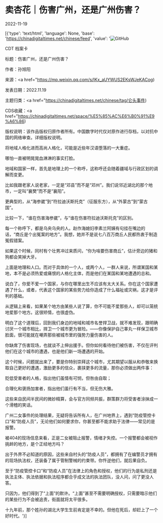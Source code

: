 # 卖杏花｜伤害广州，还是广州伤害？

2022-11-19

[{'type': 'text/html', 'language': None, 'base': 'https://chinadigitaltimes.net/chinese/feed', 'value': '![GitHub](https://chinadigitaltimes.net/chinese/files/2022/11/image-1668872759120.png)

CDT 档案卡

标题：伤害广州，还是广州伤害？

作者：孙旭阳

来源：<a href="https://mp.weixin.qq.com/s/IKx_aUYWUS2EKsWJeKACog)

发表日期：2022.11.19

主题归类：<a href="https://chinadigitaltimes.net/chinese/tag/仑头事件)

CDS收藏：<a href="https://chinadigitaltimes.net/space/%E5%85%AC%E6%B0%91%E9%A6%86)

版权说明：该作品版权归原作者所有。中国数字时代仅对原作进行存档，以对抗中国的网络审查。详细版权说明。





将地域人格化进而高尚人格化，可能是近些年汉语堕落的一大重症。

哪怕一直被明晃晃血淋淋的事实打脸。

地域和国家一样，首先是地理上的一个称呼，这称呼还会随着疆域与行政区划的调解而变更。

比如我跟老家人说老家，一定是“邓县”而不是“邓州”。我们说邻近湖北的那个地市，一定叫“襄樊”而不是“襄阳”。

更典型的，从“海参崴”到“符拉迪沃斯托克”（征服东方），从“外蒙古”到“蒙古国”。

比较一下，“谁在伤害海参崴”，与“谁在伤害符拉迪沃斯托克”的区别。

每一个称呼下，都是乌央乌央的人。赵作海媳妇李素兰阿姨有句挂在嘴边的话，“商丘是个出冤案的地方”。我想，她并不是说七八百万商丘人民都热衷于制造冤假错案。

如果这个时候，同村有个壮男冲过来质问，“你为啥要伤害商丘”，估计旁边的猪和狗都会笑掉大牙。

上面是地理和人口。而对于具体的一个人，或两个人，一群人来说，所谓某国和某地，本不是必须热爱或痛恨的人格化主体，而是他们在某国和某地遭遇的总和。

说白了，你爱不爱一个国家，与你在哪里出生不应该有太大关系。你在这个国家遭遇了什么，或者，代表这个国家的某些势力给你造成了什么福祉或灾祸，这才是评判的基础。

从逻辑上来看，如果某个地方由某些人说了算，你不可能不爱那些人，却可以笼统地爱那个地方。这很矫情，也很虚伪。

明白了这个道理后，回到我们身边的地域和城市名誉捍卫战，就不难发现，跟明确讨厌一个城市相比，捍卫一个城市更为冒险。——你像保护自己睾丸一样保卫城市脸面，很可能就在嘲弄那些被城市里的强势力量伤害的人。

你缺席了伤害现场，也就谈不上伸出援手。但你如何看待他们被伤害，不仅在评判他们在这个城市的遭遇，也是他们新一场遭遇的开始。

这个时候，问题就出来了，要是你特别崇拜这个城市，尤其期望以服从和恭敬来换取自己更好的遭遇，激励更多的信众，裹挟更多的流量，那你必须做出两件事：

贬低受害者的人格，指出他们虽情有可悯，但咎由自取；

合理化和褒扬加害者，指出他们虽行有不当，但无伤大雅。

这些来自民间半民间的微妙精算，会与官方同频共振，群策群力将受害者涂抹成一个滑稽的笑话。

广州二女事件的处理结果，无疑将告诉所有人，在广州地界上，遇到“防疫管控卡口”和“防疫人员”，无论他们如何要求你，你甚至都不能求助于法律——常见的是报警。

被404的现场信息来看，正是二女被阻止报警，情绪才失控。一个报警都会被视作挑衅的地方，是个正经地方吗？

出于外界不必知道的原因，这些来自村头的“防疫人员”，都拥有了在编警员才拥有的现场执法权，还装备了属于管制警械的约束带。你忤逆他们，就后果自负。

至于“防疫管控卡口”和“防疫人员”在法律上的角色和授权，他们的行为是私刑还是执法主体、执法依据和执法程序都合乎成文法的执法团队，没人问，问了更没人答。

只因为，他们得到了“上面”的默许。“上面”甚至不需要明确授权，只需要暗示他们的某些行为不会被追责，街面就将太平很多。

十九年前，那个姓孙的湖北大学生生前肯定是不幸的。但他在死后，却赶上了一个好时代。'}]